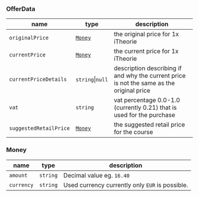 ### OfferData
| name                   | type                | description                                                                               |
|------------------------|---------------------|-------------------------------------------------------------------------------------------|
| `originalPrice`        | [`Money`](money.md) | the original price for 1x iTheorie                                                        |
| `currentPrice`         | [`Money`](money.md) | the current price for 1x iTheorie                                                         |
| `currentPriceDetails`  | `string`\|`null`    | description describing if and why the current price is not the same as the original price |
| `vat`                  | `string`            | vat percentage 0.0-1.0 (currently 0.21) that is used for the purchase                     |
| `suggestedRetailPrice` | [`Money`](money.md) | the suggested retail price for the course                                                 |

### Money
| name       | type     | description                                     |
|------------|----------|-------------------------------------------------|
| `amount`   | `string` | Decimal value eg. `16.40`                       |
| `currency` | `string` | Used currency currently only `EUR` is possible. |

